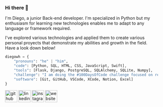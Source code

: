 ### Hi there 👋

I'm Diego, a junior Back-end developer. I'm specialized in Python but my enthusiasm for learning new technologies enables me to adapt to any language or framework required.

I've explored various technologies and applied them to create various personal proyects that demonstrate my abilities and growth in the field. Have a look down below!
```python
diegowh = {
    "pronouns": "he" | "him",
    "code": [Python, SQL, HTML, CSS, JavaScript, Swift],
    "tools": [Flask, Django, PostgreSQL, SQLAlchemy, SQLite, Numpy],
    "challenge": "I am doing the #100DaysOfCode challenge focused on react and typescript",
    "software": [Git, GitHub, VSCode, XCode, Notion, Excel]
}
```

[<img src='https://cdn.jsdelivr.net/npm/simple-icons@3.0.1/icons/github.svg' alt='github' height='40'>](https://github.com/Diegowh)  [<img src='https://cdn.jsdelivr.net/npm/simple-icons@3.0.1/icons/linkedin.svg' alt='linkedin' height='40'>](https://www.linkedin.com/in/diego-garcía-pérez-955865169/)  [<img src='https://cdn.jsdelivr.net/npm/simple-icons@3.0.1/icons/instagram.svg' alt='instagram' height='40'>](https://www.instagram.com/023.diego/)  [<img src='https://cdn.jsdelivr.net/npm/simple-icons@3.0.1/icons/icloud.svg' alt='website' height='40'>](https://diegowh.github.io/)  
